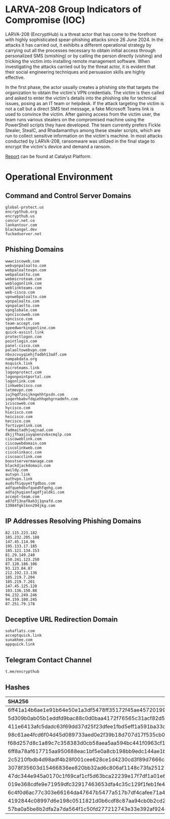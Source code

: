 # LARVA-208 Group Indicators of Compromise (IOC)

LARVA-208 (EncryptHub) is a threat actor that has come to the forefront with highly sophisticated spear-phishing attacks since 26 June 2024. In the attacks it has carried out, it exhibits a different operational strategy by carrying out all the processes necessary to obtain initial access through personalized SMS (smishing) or by calling the person directly (vishing) and tricking the victim into installing remote management software. When investigating the attacks carried out by the threat actor, it is evident that their social engineering techniques and persuasion skills are highly effective.

In the first phase, the actor usually creates a phishing site that targets the organization to obtain the victim's VPN credentials. The victim is then called and asked to enter the victim's details into the phishing site for technical issues, posing as an IT team or helpdesk. If the attack targeting the victim is not a call but a direct SMS text message, a fake Microsoft Teams link is used to convince the victim. After gaining access from the victim user, the team runs various stealers on the compromised machine using the PowerShell scripts they have developed. The team currently prefers Fickle Stealer, StealC, and Rhadamanthys among these stealer scripts, which are run to collect sensitive information on the victim's machine. In most attacks conducted by LARVA-208, ransomware was utilized in the final stage to encrypt the victim's device and demand a ransom.

[Report](https://catalyst.prodaft.com/public/report/larva-208) can be found at Catalyst Platform.

# Operational Environment

## Command and Control Server Domains
```
global-protect.us
encrypthub.org
encrypthub.us
concur.net.co
lankantour.com
blackangel.dev
fuckedserver.net
```

## Phishing Domains
```
wwwciscoweb.com
webvpnpaloalto.com
webpaloaltovpn.com
webpaloalto.com
webmicroteam.com
weblogonlink.com
weblinkteams.com
web-cisco.com
vpnwebpaloalto.com
vpnpaloalto.com
vpnpalaolto.com
vpnglobale.com
vpnciscoweb.com
vpncisco.com
team-accept.com
speedworkingonline.com
quick-assist.link
protectlogon.com
pointlogin.com
panel-cisco.com
palaoltowebvpn.com
nbvzcvuyqiehjfadbh13adf.com
nampakdata.org
msquick.link
microteams.link
logonprotect.com
logonpointportal.com
logonlink.com
linkwebcisco.com
letmevpn.com
iujhqdfzoijknqehhtpsdn.com
ioqerhbabvfdqiehhqehgrnadmfn.com
iciscoweb.com
hycisco.com
hiecisco.com
heicisco.com
hecisco.com
fortivpnlink.com
fadmaitadhjuqjnad.com
dkjjfhaajiuyqoenzvbxcmqlp.com
ciscoweblink.com
ciscowebdomain.com
ciscolinkweb.com
ciscolinkacc.com
ciscoacclink.com
boostservermanage.com
blackdjackdomain.com
awildy.com
autvpn.link
authvpn.link
audsfhiquyetfgdbas.com
adfquehdbvfquedhfqehg.com
adfajhyqienfagdfjaldki.com
accept-team.com
a87df13naf8ah3j1qnafd.com
13984fgklknn294jkg.com
```

## IP Addresses Resolving Phishing Domains
```
82.115.223.182
185.232.205.188
147.45.114.96
195.133.17.185
185.121.134.153
81.29.149.240
150.241.123.250
87.120.186.106
93.123.84.87
212.192.13.136
185.219.7.204
185.219.7.201
147.45.125.120
103.136.150.88
94.232.249.246
94.159.100.245
87.251.79.178
```

## Deceptive URL Redirection Domain
```
sohaflats.com
acceptquick.link
sunakhee.com
appquick.link
```
## Telegram Contact Channel
```
t.me/encrypthub
```

## Hashes
| SHA256                                                           |
| :--------------------------------------------------------------- |
| 6ff41a14b6ae1e91b64e50e1a3df5478ff35172f45ae45720199bd353645b0a9 |
| 5d309b0ab05b1eddfd9bac88c0d0baa4172f76565c31acf82d59da885c3f6c38 |
| 411e6413afc5dadc63f69dd37d25f23dfee1fbd5eff1a591ba33dfc38ca5a4fd |
| 98c61ae4fcd6f04d45d089733aed0e2f39b18d707d17f535cb07891f8f1b9f62 |
| f68d257d8c1a89c7c358383d0cb58aea5aa594bc441f0963cf1881bf4ef46640 |
| 6ff8a78af617715aa950688eac1bf5e0a8cb198bb9edc144ae1b9c87445b2333 |
| 2c5210fbdb4d98adf4b28f001cee628ce1d4230cd3f89d7666c0ca5a03fd0cef |
| 3078f35603d15466836ee820bb32ad6c806af1148c73fa251273f00c7528af76 |
| 47dc344e945a0170c1f69caf1cf5d63bca22239e17f7df1a01e6235484fa0593 |
| 019e368cdfe9e71959dfc32917463653dfa4c35c129f1feb1fe492187d46a22a | 
| 6c4f0d6ac77c303e66164da47647b5477a517b7df4cafee71a4753df07300603 |
| 4192844c08997d6e198c0511821d0b6cdf8c87aa94cb0b2cd249c114e2c75bb6 |
| 57ba0a5be8b2dfa2a7da564f1c50fd277212743e33e392af924da6eeb997e5db |
